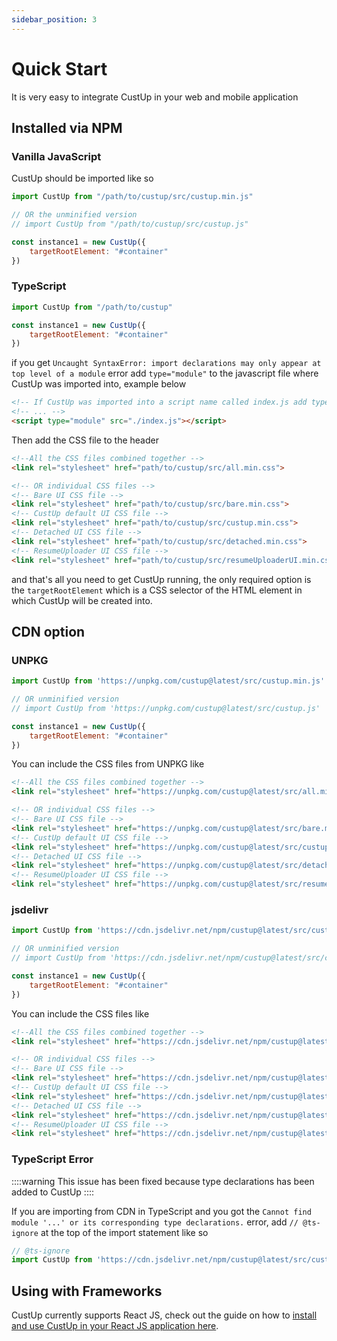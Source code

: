 ```yaml
---
sidebar_position: 3
---
```


# Quick Start

It is very easy to integrate CustUp in your web and mobile application

## Installed via NPM

### Vanilla JavaScript

CustUp should be imported like so

```js
import CustUp from "/path/to/custup/src/custup.min.js"

// OR the unminified version
// import CustUp from "/path/to/custup/src/custup.js"

const instance1 = new CustUp({
    targetRootElement: "#container"
})
```

### TypeScript

```js
import CustUp from "/path/to/custup"

const instance1 = new CustUp({
    targetRootElement: "#container"
})
```

if you get `Uncaught SyntaxError: import declarations may only appear at top level of a module` error add `type="module"` to the javascript file where CustUp was imported into, example below

```html
<!-- If CustUp was imported into a script name called index.js add type="module" -->
<!-- ... -->
<script type="module" src="./index.js"></script>
```

Then add the CSS file to the header

```html
<!--All the CSS files combined together -->
<link rel="stylesheet" href="path/to/custup/src/all.min.css">

<!-- OR individual CSS files -->
<!-- Bare UI CSS file -->
<link rel="stylesheet" href="path/to/custup/src/bare.min.css">
<!-- CustUp default UI CSS file -->
<link rel="stylesheet" href="path/to/custup/src/custup.min.css">
<!-- Detached UI CSS file -->
<link rel="stylesheet" href="path/to/custup/src/detached.min.css">
<!-- ResumeUploader UI CSS file -->
<link rel="stylesheet" href="path/to/custup/src/resumeUploaderUI.min.css">
```

and that's all you need to get CustUp running, the only required option is the `targetRootElement` which is a CSS selector of the HTML element in which CustUp will be created into.

## CDN option

### UNPKG

```js
import CustUp from 'https://unpkg.com/custup@latest/src/custup.min.js' 

// OR unminified version
// import CustUp from 'https://unpkg.com/custup@latest/src/custup.js' 

const instance1 = new CustUp({
    targetRootElement: "#container"
})
```

You can include the CSS files from UNPKG like

```html
<!--All the CSS files combined together -->
<link rel="stylesheet" href="https://unpkg.com/custup@latest/src/all.min.css">

<!-- OR individual CSS files -->
<!-- Bare UI CSS file -->
<link rel="stylesheet" href="https://unpkg.com/custup@latest/src/bare.min.css">
<!-- CustUp default UI CSS file -->
<link rel="stylesheet" href="https://unpkg.com/custup@latest/src/custup.min.css">
<!-- Detached UI CSS file -->
<link rel="stylesheet" href="https://unpkg.com/custup@latest/src/detached.min.css">
<!-- ResumeUploader UI CSS file -->
<link rel="stylesheet" href="https://unpkg.com/custup@latest/src/resumeUploaderUI.min.css">
```

### jsdelivr

```js
import CustUp from 'https://cdn.jsdelivr.net/npm/custup@latest/src/custup.min.js' 

// OR unminified version
// import CustUp from 'https://cdn.jsdelivr.net/npm/custup@latest/src/custup.js' 

const instance1 = new CustUp({
    targetRootElement: "#container"
})
```

You can include the CSS files like

```html
<!--All the CSS files combined together -->
<link rel="stylesheet" href="https://cdn.jsdelivr.net/npm/custup@latest/src/all.min.css">

<!-- OR individual CSS files -->
<!-- Bare UI CSS file -->
<link rel="stylesheet" href="https://cdn.jsdelivr.net/npm/custup@latest/src/bare.min.css">
<!-- CustUp default UI CSS file -->
<link rel="stylesheet" href="https://cdn.jsdelivr.net/npm/custup@latest/src/custup.min.css">
<!-- Detached UI CSS file -->
<link rel="stylesheet" href="https://cdn.jsdelivr.net/npm/custup@latest/src/detached.min.css">
<!-- ResumeUploader UI CSS file -->
<link rel="stylesheet" href="https://cdn.jsdelivr.net/npm/custup@latest/src/resumeUploaderUI.min.css">
```
  
### TypeScript Error

::::warning
This issue has been fixed because type declarations has been added to CustUp
::::

If you are importing from CDN in TypeScript and you got the `Cannot find module '...' or its corresponding type declarations.` error, add `// @ts-ignore` at the top of the import statement like so

```ts
// @ts-ignore
import CustUp from 'https://cdn.jsdelivr.net/npm/custup@latest/src/custup.min.js' 
```

## Using with Frameworks

CustUp currently supports React JS, check out the guide on how to [install and use CustUp in your React JS application here](/docs/frameworks/react-js).
